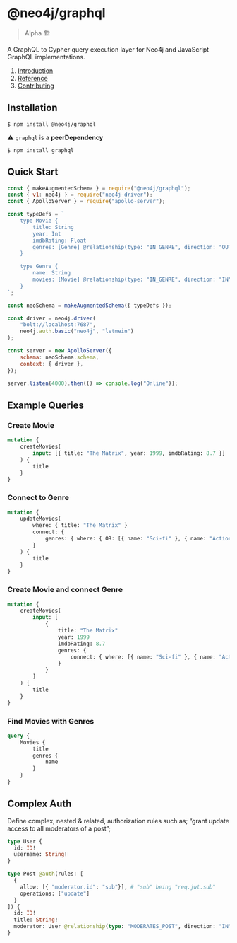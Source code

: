 # @neo4j/graphql

> Alpha 🏗

A GraphQL to Cypher query execution layer for Neo4j and JavaScript GraphQL implementations.

1. [Introduction](https://github.com/neo4j/graphql/blob/master/packages/graphql/docs/introduction.md)
2. [Reference](https://github.com/neo4j/graphql/blob/master/packages/graphql/docs/reference.md)
3. [Contributing](https://github.com/neo4j/graphql/blob/master/packages/graphql/docs/contributing.md)

## Installation

```
$ npm install @neo4j/graphql
```

⚠ `graphql` is a **peerDependency**

```
$ npm install graphql
```

## Quick Start

```js
const { makeAugmentedSchema } = require("@neo4j/graphql");
const { v1: neo4j } = require("neo4j-driver");
const { ApolloServer } = require("apollo-server");

const typeDefs = `
    type Movie {
        title: String
        year: Int
        imdbRating: Float
        genres: [Genre] @relationship(type: "IN_GENRE", direction: "OUT")
    }

    type Genre {
        name: String
        movies: [Movie] @relationship(type: "IN_GENRE", direction: "IN")
    }
`;

const neoSchema = makeAugmentedSchema({ typeDefs });

const driver = neo4j.driver(
    "bolt://localhost:7687",
    neo4j.auth.basic("neo4j", "letmein")
);

const server = new ApolloServer({
    schema: neoSchema.schema,
    context: { driver },
});

server.listen(4000).then(() => console.log("Online"));
```

## Example Queries

### Create Movie

```graphql
mutation {
    createMovies(
        input: [{ title: "The Matrix", year: 1999, imdbRating: 8.7 }]
    ) {
        title
    }
}
```

### Connect to Genre

```graphql
mutation {
    updateMovies(
        where: { title: "The Matrix" }
        connect: {
            genres: { where: { OR: [{ name: "Sci-fi" }, { name: "Action" }] } }
        }
    ) {
        title
    }
}
```

### Create Movie and connect Genre

```graphql
mutation {
    createMovies(
        input: [
            {
                title: "The Matrix"
                year: 1999
                imdbRating: 8.7
                genres: {
                    connect: { where: [{ name: "Sci-fi" }, { name: "Action" }] }
                }
            }
        ]
    ) {
        title
    }
}
```

### Find Movies with Genres

```graphql
query {
    Movies {
        title
        genres {
            name
        }
    }
}
```

## Complex Auth

Define complex, nested & related, authorization rules such as; “grant update access to all moderators of a post”;

```graphql
type User {
  id: ID!
  username: String!
}

type Post @auth(rules: [
  {
    allow: [{ "moderator.id": "sub"}], # "sub" being "req.jwt.sub"
    operations: ["update"]
  }
]) {
  id: ID!
  title: String!
  moderator: User @relationship(type: "MODERATES_POST", direction: "IN")
}
```
